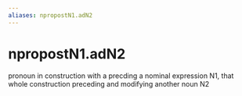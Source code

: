 ```yaml
---
aliases: npropostN1.adN2
---
```

# npropostN1.adN2

pronoun in construction with a precding a nominal expression N1, that whole construction preceding and modifying another noun N2